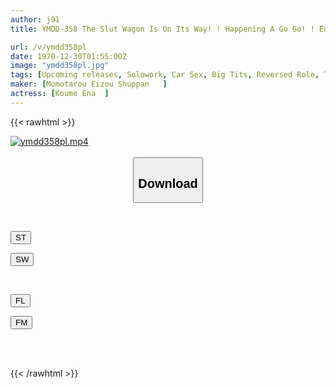 ```yaml
---
author: j91
title: YMDD-358 The Slut Wagon Is On Its Way! ! Happening A Go Go! ! Ena Koume And Liz's Unusual Journey - Extreme Pleasure Of A Sweet And Sadistic Big-breasted Slut - Hyper Drive Shinjuku Edition

url: /v/ymdd358pl
date: 1970-12-30T01:55:00Z
image: "ymdd358pl.jpg"
tags: [Upcoming releases, Solowork, Car Sex, Big Tits, Reversed Role, Titty Fuck, Slut	]
maker: [Momotarou Eizou Shuppan   ]
actress: [Koume Ena  ]
---
```



{{< rawhtml >}}

<div class="video" data-videoid="pending_link_2.html">
    <a href="javascript:;">
        <img src="/v/ymdd358pl/ymdd358pl.jpg" width="WIDTH" height="HEIGHT" alt="ymdd358pl.mp4" loading="lazy">
    </a>
</div>

<script type="text/javascript" src="https://j91.asia/asset/on-demand-pend.js"></script>

<br>
  <link rel="stylesheet" href="https://j91.asia/asset/bs5.css">
  
  <center>
  <button class="btn btn-primary" type="button" data-bs-toggle="collapse" data-bs-target=".multi-collapse" aria-expanded="false" aria-controls="multiCollapseExample1 multiCollapseExample2"><h2>Download</h2></button></center>
</p>
<div class="row">
  <div class="col">
    <div class="collapse multi-collapse" id="multiCollapseExample1">
      <div class="card card-body">
	      	      <br>
<div class="buttons">  
<p><a href="https://j91.asia/pending_link_2.html" target="_blank"><button class="btn-hover color-3"><i class="fa fa-download"></i> ST</button></a></p>
<p><a href="https://j91.asia/pending_link_2.html" target="_blank"><button class="btn-hover color-2"><i class="fa fa-download"></i> SW</button></a></p></div>
    </div>
  </div>
</div>
  <div class="col">
    <div class="collapse multi-collapse" id="multiCollapseExample2">
      <div class="card card-body">
	      <br>
<div class="buttons">
<p><a href="https://j91.asia/pending_link_2.html" target="_blank"><button class="btn-hover color-9"><i class="fa fa-download"></i> FL</button></a></p>
<p><a href="https://j91.asia/pending_link_2.html" target="_blank"><button class="btn-hover color-8"><i class="fa fa-download"></i> FM</button></a></p></div>
<br><br>
      </div>
    </div>
  </div>
</div>

{{< /rawhtml >}}